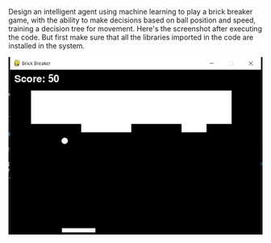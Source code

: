 Design an intelligent agent using machine learning to play a brick breaker game, with the ability to make decisions based on ball position and speed, training a decision tree for movement.
Here's the screenshot after executing the code. But first make sure that all the libraries imported in the code are installed in the system.


![Example Image](Screenshot.png)
